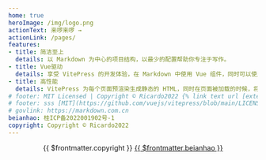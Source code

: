 ```yaml
---   
home: true
heroImage: /img/logo.png
actionText: 来啰来啰 →
actionLink: /pages/
features:
- title: 简洁至上
  details: 以 Markdown 为中心的项目结构，以最少的配置帮助你专注于写作。
- title: Vue驱动
  details: 享受 VitePress 的开发体验，在 Markdown 中使用 Vue 组件，同时可以使用 Vue 来开发自定义主题。
- title: 高性能
  details: VitePress 为每个页面预渲染生成静态的 HTML，同时在页面被加载的时候，将作为 SPA 运行。
# footer: MIT Licensed | Copyright © Ricardo2022 {% link text url [external] [title] %}.
# footer: sss [MIT](https://github.com/vuejs/vitepress/blob/main/LICENSE)
# govlink: https://markdown.com.cn
beianhao: 桂ICP备2022001902号-1
copyright: Copyright © Ricardo2022
---
```


<p align="center"> {{ $frontmatter.copyright }}
  <a href="https://beian.miit.gov.cn/" target="_blank" rel="noopener noreferrer"> {{ $frontmatter.beianhao }} </a>
</p>

<!-- <script type="module">
  import {initWpkReporter} from '../utils/web-repoter/wpk-repoter'
  initWpkReporter();
</script> -->
<script type="module">
  if (typeof window !== 'undefined') {
  !(function(c,i,e,b){var h = i.createElement("script");var f = i.getElementsByTagName("script")[0];h.type = "text/javascript";h.crossorigin = true;h.onload = function(){try {c[b]||(c[b] = new c.wpkReporter({bid: 'f4lk9dwi-liptdp1w',spa: true,  plugins: []}));c[b].installAll();} catch (e) {console.error('init wpkReporter fail', e);}};f.parentNode.insertBefore(h, f);h.src = e})(window, document, "https://g.alicdn.com/woodpeckerx/jssdk??wpkReporter.js", "__wpk");
  // ✅ Can use window here
} else {
  console.log('You are on the server')
  // ⛔️ Don't use window here
}
</script>